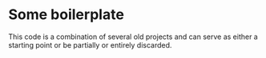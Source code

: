 # Some boilerplate

This code is a combination of several old projects and can serve as either a starting point or be partially or entirely discarded.
